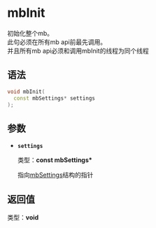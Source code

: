 # mbInit

初始化整个mb。<br/>
此句必须在所有mb api前最先调用。<br/>
并且所有mb api必须和调用mbInit的线程为同个线程

## 语法

``` cpp
void mbInit(
  const mbSettings* settings
);
```

## 参数

- **`settings`**

  类型：**const mbSettings\***

  指向[mbSettings](/struct/mbSettings)结构的指针

## 返回值

类型：**void**
